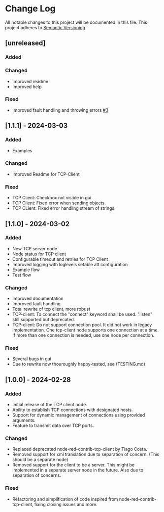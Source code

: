 # Change Log

All notable changes to this project will be documented in this file. This project adheres to [Semantic Versioning](http://semver.org/).

## [unreleased]

### Added

### Changed
- Improved readme
- Improved help

### Fixed
- Improved fault handling and throwing errors [#3](https://github.com/jorgen-k/node-red-contrib-tcp-client2/issues/3)

## [1.1.1] - 2024-03-03

### Added
- Examples

### Changed
- Improved Readme for TCP-Client

### Fixed
- TCP Client: Checkbox not visible in gui
- TCP Client: Fixed error when sending objects.
- TCP CLient: Fixed error handling stream of strings.

## [1.1.0] - 2024-03-02
### Added
- New TCP server node
- Node status for TCP client
- Configurable timeout and retries for TCP Client
- Improved logging with loglevels setable att configuration
- Example flow
- Test flow

### Changed
- Improved documentation
- Improved fault handling
- Total rewrite of tcp client, more robust
- TCP-client: To connect the "connect" keyword shall be used. "listen" still supported but deprecated.
- TCP-client: Do not support connection pool. It did not work in legacy implementation. One tcp-client node supports one connection at a time. If more than one connection is needed, use one node per connection.

### Fixed
- Several bugs in gui
- Due to rewrite now thouroughly happy-tested, see (TESTING.md)

## [1.0.0] - 2024-02-28
### Added
- Initial release of the TCP client node.
- Ability to establish TCP connections with designated hosts.
- Support for dynamic management of connections using provided arguments.
- Feature to transmit data over TCP ports.

### Changed
- Replaced deprecated node-red-contrib-tcp-client by Tiago Costa.
- Removed support for xml translation due to separation of concern. (This 
should be a separate node)
- Removed support for the client to be a server. This might be implemented in a separate server node in the future. Also due to separation of concerns.

### Fixed
- Refactoring and simplification of code inspired from node-red-contrib-tcp-client, fixing closing issues and more.

